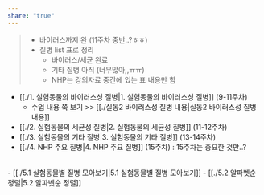 ```yaml
---
share: "true"
---
```

>- 바이러스까지 완 (11주차 중반..?ㅎㅎ)
>- 질병 list 표로 정리
>	- 바이러스/세균 완료
>	- 기타 질병 아직 (너무많아,,ㅠㅠ)
>	- NHP는 강의자료 중간에 있는 표 내용만 함

- [[./1. 실험동물의 바이러스성 질병|1. 실험동물의 바이러스성 질병]] (9-11주차)
	- 수업 내용 쭉 보기 >> [[./실동2 바이러스성 질병 내용|실동2 바이러스성 질병 내용]] 
- [[./2. 실험동물의 세균성 질병|2. 실험동물의 세균성 질병]] (11-12주차)
- [[./3. 실험동물의 기타 질병|3. 실험동물의 기타 질병]] (13-14주차)
- [[./4. NHP 주요 질병|4. NHP 주요 질병]] (15주차) : 15주차는 중요한 것만..?
<br>
- [[./5.1 실험동물별 질병 모아보기|5.1 실험동물별 질병 모아보기]]
- [[./5.2 알파벳순 정렬|5.2 알파벳순 정렬]]
